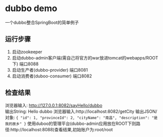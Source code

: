 # dubbo demo
一个dubbo整合SpringBoot的简单例子

## 运行步骤
1. 启动zookeeper
2. 启动dubbo-admin客户端(需自己将官方的war放进tomcat的webapps/ROOT下) 端口8088
3. 启动生产者(dubbo-provider) 端口8081
4. 启动消费者(duboo-consumer) 端口8082

## 检查结果
浏览器输入: http://127.0.0.1:8082/sayHello/dubbo  
输出String: Hello dubbo
浏览器输入:http://localhost:8082/getCity
输出JSON/对象:
    `{
        "id": 1,
        "provinceId": 2,
        "cityName": "南昌",
        "description": "是我的故乡"
    }`
使用duboo的管理平台(dubbo-admin应用放在ROOT下则路径:http://localhost:8088)查看结果,初始账户为:root/root
